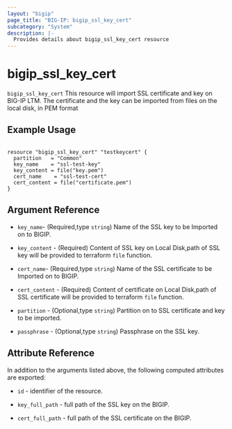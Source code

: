 ```yaml
---
layout: "bigip"
page_title: "BIG-IP: bigip_ssl_key_cert"
subcategory: "System"
description: |-
  Provides details about bigip_ssl_key_cert resource
---
```


# bigip_ssl_key_cert

`bigip_ssl_key_cert` This resource will import SSL certificate and key on BIG-IP LTM. 
The certificate and the key can be imported from files on the local disk, in PEM format


## Example Usage


```hcl

resource "bigip_ssl_key_cert" "testkeycert" {
  partition   = "Common"
  key_name    = "ssl-test-key"
  key_content = file("key.pem")
  cert_name    = "ssl-test-cert"
  cert_content = file("certificate.pem")
}

```      

## Argument Reference


* `key_name`- (Required,type `string`) Name of the SSL key to be Imported on to BIGIP.

* `key_content` - (Required) Content of SSL key on Local Disk,path of SSL key will be provided to terraform `file` function.

* `cert_name`- (Required,type `string`) Name of the SSL certificate to be Imported on to BIGIP.

* `cert_content` - (Required) Content of certificate on Local Disk,path of SSL certificate will be provided to terraform `file` function.

* `partition` - (Optional,type `string`) Partition on to SSL certificate and key to be imported.

* `passphrase` - (Optional,type `string`) Passphrase on the SSL key.



## Attribute Reference

In addition to the arguments listed above, the following computed attributes are exported:

* `id` - identifier of the resource.

* `key_full_path` - full path of the SSL key on the BIGIP.

* `cert_full_path` - full path of the SSL certificate on the BIGIP.
